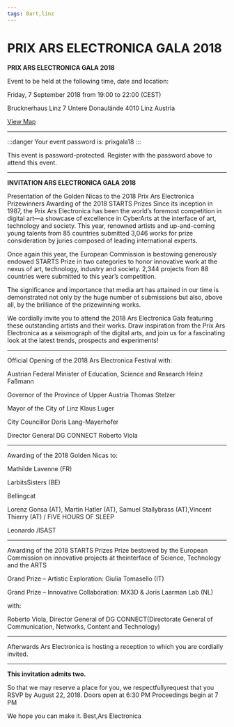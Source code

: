```yaml
---
tags: 0art,linz
---
```


# PRIX ARS ELECTRONICA GALA 2018

**PRIX ARS ELECTRONICA GALA 2018**
 	
Event to be held at the following time, date and location:

Friday, 7 September 2018 from 19:00 to 22:00 (CEST)

Brucknerhaus Linz
7 Untere Donaulände
4010 Linz
Austria

[View Map](https://goo.gl/maps/7LjkGEAxDT72)

---

:::danger
Your event password is: prixgala18
:::

This event is password-protected. Register with the password above to attend this event.

---

**INVITATION ARS ELECTRONICA GALA 2018**

Presentation of the Golden Nicas to the 2018 Prix Ars Electronica Prizewinners
Awarding of the 2018 STARTS Prizes
Since its inception in 1987, the Prix Ars Electronica has been the world’s foremost competition in digital art—a showcase of excellence in CyberArts at the interface of art, technology and society. This year, renowned artists and up-and-coming young talents from 85 countries submitted 3,046 works for prize consideration by juries composed of leading international experts.

Once again this year, the European Commission is bestowing generously endowed STARTS Prize in two categories to honor innovative work at the nexus of art, technology, industry and society. 2,344 projects from 88 countries were submitted to this year’s competition.

The significance and importance that media art has attained in our time is demonstrated not only by the huge number of submissions but also, above all, by the brilliance of the prizewinning works.

We cordially invite you to attend the 2018 Ars Electronica Gala featuring these outstanding artists and their works. Draw inspiration from the Prix Ars Electronica as a seismograph of the digital arts, and join us for a fascinating look at the latest trends, prospects and experiments!

_______________________________
Official Opening of the 2018 Ars Electronica Festival
with:

Austrian Federal Minister of Education, Science and Research Heinz Faßmann

Governor of the Province of Upper Austria Thomas Stelzer

Mayor of the City of Linz Klaus Luger

City Councillor Doris Lang-Mayerhofer

Director General DG CONNECT Roberto Viola

_______________________________
Awarding of the 2018 Golden Nicas
to:

Mathilde Lavenne (FR)

LarbitsSisters (BE)

Bellingcat

Lorenz Gonsa (AT), Martin Hatler (AT), Samuel Stallybrass (AT),Vincent Thierry (AT) / FIVE HOURS OF SLEEP

Leonardo /ISAST

_______________________________
Awarding of the 2018 STARTS Prizes
Prize bestowed by the European Commission on innovative projects at theinterface of Science, Technology and the ARTS

Grand Prize – Artistic Exploration: Giulia Tomasello (IT)

Grand Prize – Innovative Collaboration: MX3D & Joris Laarman Lab (NL)

with:

Roberto Viola, Director General of DG CONNECT(Directorate General of Communication, Networks, Content and Technology)

_______________________________
Afterwards Ars Electronica is hosting a reception to which you are cordially invited.
_______________________________

**This invitation admits two.**

So that we may reserve a place for you, we respectfullyrequest that you RSVP by August 22, 2018.
Doors open at 6:30 PM
Proceedings begin at 7 PM

We hope you can make it. Best,Ars Electronica